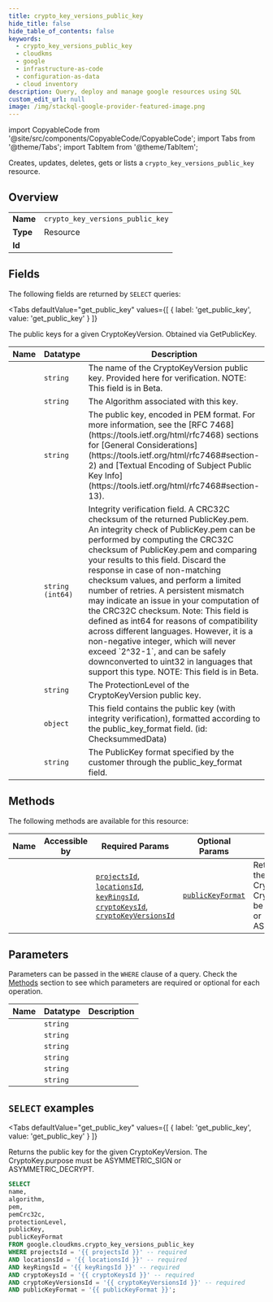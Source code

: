 ```yaml
--- 
title: crypto_key_versions_public_key
hide_title: false
hide_table_of_contents: false
keywords:
  - crypto_key_versions_public_key
  - cloudkms
  - google
  - infrastructure-as-code
  - configuration-as-data
  - cloud inventory
description: Query, deploy and manage google resources using SQL
custom_edit_url: null
image: /img/stackql-google-provider-featured-image.png
---
```


import CopyableCode from '@site/src/components/CopyableCode/CopyableCode';
import Tabs from '@theme/Tabs';
import TabItem from '@theme/TabItem';

Creates, updates, deletes, gets or lists a <code>crypto_key_versions_public_key</code> resource.

## Overview
<table><tbody>
<tr><td><b>Name</b></td><td><code>crypto_key_versions_public_key</code></td></tr>
<tr><td><b>Type</b></td><td>Resource</td></tr>
<tr><td><b>Id</b></td><td><CopyableCode code="google.cloudkms.crypto_key_versions_public_key" /></td></tr>
</tbody></table>

## Fields

The following fields are returned by `SELECT` queries:

<Tabs
    defaultValue="get_public_key"
    values={[
        { label: 'get_public_key', value: 'get_public_key' }
    ]}
>
<TabItem value="get_public_key">

The public keys for a given CryptoKeyVersion. Obtained via GetPublicKey.

<table>
<thead>
    <tr>
    <th>Name</th>
    <th>Datatype</th>
    <th>Description</th>
    </tr>
</thead>
<tbody>
<tr>
    <td><CopyableCode code="name" /></td>
    <td><code>string</code></td>
    <td>The name of the CryptoKeyVersion public key. Provided here for verification. NOTE: This field is in Beta.</td>
</tr>
<tr>
    <td><CopyableCode code="algorithm" /></td>
    <td><code>string</code></td>
    <td>The Algorithm associated with this key.</td>
</tr>
<tr>
    <td><CopyableCode code="pem" /></td>
    <td><code>string</code></td>
    <td>The public key, encoded in PEM format. For more information, see the [RFC 7468](https://tools.ietf.org/html/rfc7468) sections for [General Considerations](https://tools.ietf.org/html/rfc7468#section-2) and [Textual Encoding of Subject Public Key Info] (https://tools.ietf.org/html/rfc7468#section-13).</td>
</tr>
<tr>
    <td><CopyableCode code="pemCrc32c" /></td>
    <td><code>string (int64)</code></td>
    <td>Integrity verification field. A CRC32C checksum of the returned PublicKey.pem. An integrity check of PublicKey.pem can be performed by computing the CRC32C checksum of PublicKey.pem and comparing your results to this field. Discard the response in case of non-matching checksum values, and perform a limited number of retries. A persistent mismatch may indicate an issue in your computation of the CRC32C checksum. Note: This field is defined as int64 for reasons of compatibility across different languages. However, it is a non-negative integer, which will never exceed `2^32-1`, and can be safely downconverted to uint32 in languages that support this type. NOTE: This field is in Beta.</td>
</tr>
<tr>
    <td><CopyableCode code="protectionLevel" /></td>
    <td><code>string</code></td>
    <td>The ProtectionLevel of the CryptoKeyVersion public key.</td>
</tr>
<tr>
    <td><CopyableCode code="publicKey" /></td>
    <td><code>object</code></td>
    <td>This field contains the public key (with integrity verification), formatted according to the public_key_format field. (id: ChecksummedData)</td>
</tr>
<tr>
    <td><CopyableCode code="publicKeyFormat" /></td>
    <td><code>string</code></td>
    <td>The PublicKey format specified by the customer through the public_key_format field.</td>
</tr>
</tbody>
</table>
</TabItem>
</Tabs>

## Methods

The following methods are available for this resource:

<table>
<thead>
    <tr>
    <th>Name</th>
    <th>Accessible by</th>
    <th>Required Params</th>
    <th>Optional Params</th>
    <th>Description</th>
    </tr>
</thead>
<tbody>
<tr>
    <td><a href="#get_public_key"><CopyableCode code="get_public_key" /></a></td>
    <td><CopyableCode code="select" /></td>
    <td><a href="#parameter-projectsId"><code>projectsId</code></a>, <a href="#parameter-locationsId"><code>locationsId</code></a>, <a href="#parameter-keyRingsId"><code>keyRingsId</code></a>, <a href="#parameter-cryptoKeysId"><code>cryptoKeysId</code></a>, <a href="#parameter-cryptoKeyVersionsId"><code>cryptoKeyVersionsId</code></a></td>
    <td><a href="#parameter-publicKeyFormat"><code>publicKeyFormat</code></a></td>
    <td>Returns the public key for the given CryptoKeyVersion. The CryptoKey.purpose must be ASYMMETRIC_SIGN or ASYMMETRIC_DECRYPT.</td>
</tr>
</tbody>
</table>

## Parameters

Parameters can be passed in the `WHERE` clause of a query. Check the [Methods](#methods) section to see which parameters are required or optional for each operation.

<table>
<thead>
    <tr>
    <th>Name</th>
    <th>Datatype</th>
    <th>Description</th>
    </tr>
</thead>
<tbody>
<tr id="parameter-cryptoKeyVersionsId">
    <td><CopyableCode code="cryptoKeyVersionsId" /></td>
    <td><code>string</code></td>
    <td></td>
</tr>
<tr id="parameter-cryptoKeysId">
    <td><CopyableCode code="cryptoKeysId" /></td>
    <td><code>string</code></td>
    <td></td>
</tr>
<tr id="parameter-keyRingsId">
    <td><CopyableCode code="keyRingsId" /></td>
    <td><code>string</code></td>
    <td></td>
</tr>
<tr id="parameter-locationsId">
    <td><CopyableCode code="locationsId" /></td>
    <td><code>string</code></td>
    <td></td>
</tr>
<tr id="parameter-projectsId">
    <td><CopyableCode code="projectsId" /></td>
    <td><code>string</code></td>
    <td></td>
</tr>
<tr id="parameter-publicKeyFormat">
    <td><CopyableCode code="publicKeyFormat" /></td>
    <td><code>string</code></td>
    <td></td>
</tr>
</tbody>
</table>

## `SELECT` examples

<Tabs
    defaultValue="get_public_key"
    values={[
        { label: 'get_public_key', value: 'get_public_key' }
    ]}
>
<TabItem value="get_public_key">

Returns the public key for the given CryptoKeyVersion. The CryptoKey.purpose must be ASYMMETRIC_SIGN or ASYMMETRIC_DECRYPT.

```sql
SELECT
name,
algorithm,
pem,
pemCrc32c,
protectionLevel,
publicKey,
publicKeyFormat
FROM google.cloudkms.crypto_key_versions_public_key
WHERE projectsId = '{{ projectsId }}' -- required
AND locationsId = '{{ locationsId }}' -- required
AND keyRingsId = '{{ keyRingsId }}' -- required
AND cryptoKeysId = '{{ cryptoKeysId }}' -- required
AND cryptoKeyVersionsId = '{{ cryptoKeyVersionsId }}' -- required
AND publicKeyFormat = '{{ publicKeyFormat }}';
```
</TabItem>
</Tabs>
